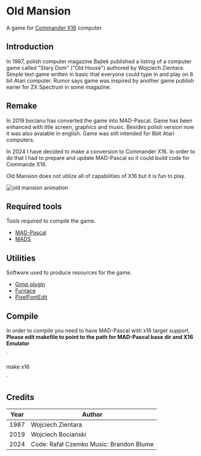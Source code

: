 # Old Mansion

A game for [Commander X16](https://www.commanderx16.com/) computer.

## Introduction

In 1987, polish computer magazine Bajtek published a listing of a computer game called "Stary Dom" ("Old House") authored by Wojciech Zientara. Simple text game written in basic that everyone could type in and play on 8 bit Atari computer. Rumor says game was inspired by another game publish earier for ZX Spectrum in some magazine.

## Remake

In 2019 bocianu has converted the game into MAD-Pascal. Game has been enhanced with title screen, graphics and music. Besides polish version now it was also avaiable in english.
Game was still intended for 8bit Atari computers.

In 2024 I have decided to make a conversion to Commander X16. In order to do that I had to prepare and update MAD-Pascal so it could build code for Commande X16.

Old Mansion does not utilize all of capabilities of X16 but it is fun to play.

![old mansion animation](resources/oldmansion.gif)

## Required tools

Tools required to compile the game.

- [MAD-Pascal](https://github.com/MADRAFi/Mad-Pascal/tree/x16)
- [MADS](https://github.com/tebe6502/Mad-Assembler)

## Utilities

Software used to produce resources for the game.

- [Gimp plugin](https://github.com/jestin/gimp-vera-tileset-plugin)
- [Furnace](https://tildearrow.org/furnace/)
- [PixelFontEdit](http://www.min.at/pixelfont)

## Compile

In order to compile you need to have MAD-Pascal with x16 target support.
**Please edit makefile to point to the path for MAD-Pascal base dir and X16 Emulator**

`

make x16

`

## Credits

| Year | Author                                   |
| ---- | ---------------------------------------- |
| 1987 | Wojciech Zientara                        |
| 2019 | Wojciech Bociański                       |
| 2024 | Code: Rafał Czemko  Music: Brandon Blume |
